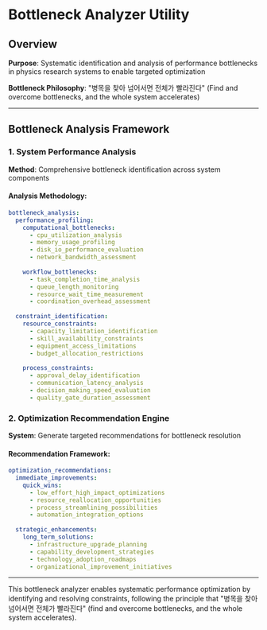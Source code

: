 # Bottleneck Analyzer Utility

## Overview
**Purpose**: Systematic identification and analysis of performance bottlenecks in physics research systems to enable targeted optimization

**Bottleneck Philosophy**: "병목을 찾아 넘어서면 전체가 빨라진다" (Find and overcome bottlenecks, and the whole system accelerates)

---

## Bottleneck Analysis Framework

### 1. System Performance Analysis
**Method**: Comprehensive bottleneck identification across system components

#### Analysis Methodology:
```yaml
bottleneck_analysis:
  performance_profiling:
    computational_bottlenecks:
      - cpu_utilization_analysis
      - memory_usage_profiling
      - disk_io_performance_evaluation
      - network_bandwidth_assessment
    
    workflow_bottlenecks:
      - task_completion_time_analysis
      - queue_length_monitoring
      - resource_wait_time_measurement
      - coordination_overhead_assessment
  
  constraint_identification:
    resource_constraints:
      - capacity_limitation_identification
      - skill_availability_constraints
      - equipment_access_limitations
      - budget_allocation_restrictions
    
    process_constraints:
      - approval_delay_identification
      - communication_latency_analysis
      - decision_making_speed_evaluation
      - quality_gate_duration_assessment
```

### 2. Optimization Recommendation Engine
**System**: Generate targeted recommendations for bottleneck resolution

#### Recommendation Framework:
```yaml
optimization_recommendations:
  immediate_improvements:
    quick_wins:
      - low_effort_high_impact_optimizations
      - resource_reallocation_opportunities
      - process_streamlining_possibilities
      - automation_integration_options
  
  strategic_enhancements:
    long_term_solutions:
      - infrastructure_upgrade_planning
      - capability_development_strategies
      - technology_adoption_roadmaps
      - organizational_improvement_initiatives
```

---

This bottleneck analyzer enables systematic performance optimization by identifying and resolving constraints, following the principle that "병목을 찾아 넘어서면 전체가 빨라진다" (find and overcome bottlenecks, and the whole system accelerates).